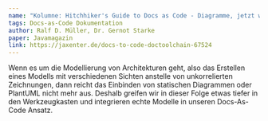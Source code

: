 ```yaml
---
name: "Kolumne: Hitchhiker's Guide to Docs as Code - Diagramme, jetzt wird modelliert"
tags: Docs-as-Code Dokumentation
author: Ralf D. Müller, Dr. Gernot Starke
paper: Javamagazin
link: https://jaxenter.de/docs-to-code-doctoolchain-67524
---
```

Wenn es um die Modellierung von Architekturen geht, also das Erstellen eines
Modells mit verschiedenen Sichten anstelle von unkorrelierten Zeichnungen,
dann reicht das Einbinden von statischen Diagrammen oder PlantUML nicht mehr aus.
Deshalb greifen wir in dieser Folge etwas tiefer in den Werkzeugkasten und
integrieren echte Modelle in unseren Docs-As-Code Ansatz.